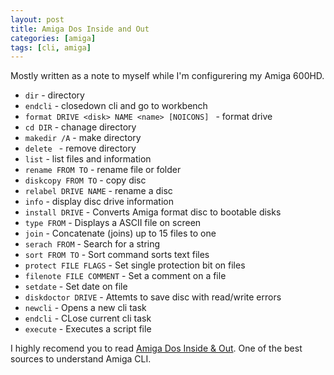 ```yaml
---
layout: post
title: Amiga Dos Inside and Out
categories: [amiga]
tags: [cli, amiga]
---
```


Mostly written as a note to myself while I'm configurering my Amiga 600HD.

* `dir` -  directory
* `endcli` -  closedown cli and go to workbench
* `format DRIVE <disk> NAME <name> [NOICONS] ` - format drive
* `cd DIR` - chanage directory
* `makedir /A` - make directory
* `delete ` - remove directory
* `list` - list files and information
* `rename FROM TO` - rename file or folder
* `diskcopy FROM TO` - copy disc
* `relabel DRIVE NAME` - rename a disc
* `info` - display disc drive information
* `install DRIVE` - Converts Amiga format disc to bootable disks
* `type FROM` - Displays a ASCII file on screen
* `join` - Concatenate (joins) up to 15 files to one
* `serach FROM` - Search for a string
* `sort FROM TO` - Sort command sorts text files
* `protect FILE FLAGS` - Set single protection bit on files
* `filenote FILE COMMENT` - Set a comment on a file
* `setdate` - Set date on file
* `diskdoctor DRIVE` - Attemts to save disc with read/write errors
* `newcli` - Opens a new cli task
* `endcli` - CLose current cli task
* `execute` - Executes a script file


I highly recomend you to read [Amiga Dos Inside & Out](http://tele-work.hu/AmigaDoc/AmigaDosInside&out.pdf). One of the best sources to understand Amiga CLI.
